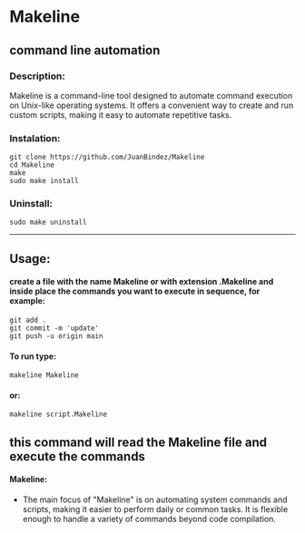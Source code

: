 # Makeline



## command line automation

### Description:

Makeline is a command-line tool designed to automate command execution on Unix-like operating systems. It offers a convenient way to create and run custom scripts, making it easy to automate repetitive tasks.

### Instalation:

    git clone https://github.com/JuanBindez/Makeline
    cd Makeline
    make
    sudo make install

### Uninstall:

    sudo make uninstall
----------

## Usage:

#### create a file with the name Makeline or with extension .Makeline and inside place the commands you want to execute in sequence, for example:

    git add .
    git commit -m 'update'
    git push -u origin main
    
#### To run type:

    makeline Makeline

#### or:

    makeline script.Makeline
    
this command will read the Makeline file and execute the commands
----------

#### Makeline:

- The main focus of "Makeline" is on automating system commands and scripts, making it easier to perform daily or common tasks. It is flexible enough to handle a variety of commands beyond code compilation.
